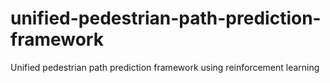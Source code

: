 # unified-pedestrian-path-prediction-framework
Unified pedestrian path prediction framework using reinforcement learning  
